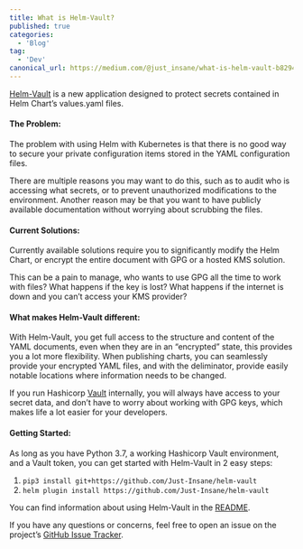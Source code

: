 ```yaml
---
title: What is Helm-Vault?
published: true
categories:
  - 'Blog'
tag:
  - 'Dev'
canonical_url: https://medium.com/@just_insane/what-is-helm-vault-b82949ae6ba2
---
```


[Helm-Vault](https://github.com/Just-Insane/Helm-Vault) is a new application designed to protect secrets contained in Helm Chart’s values.yaml files.

#### The Problem:

The problem with using Helm with Kubernetes is that there is no good way to secure your private configuration items stored in the YAML configuration files.

There are multiple reasons you may want to do this, such as to audit who is accessing what secrets, or to prevent unauthorized modifications to the environment. Another reason may be that you want to have publicly available documentation without worrying about scrubbing the files.

#### Current Solutions:

Currently available solutions require you to significantly modify the Helm Chart, or encrypt the entire document with GPG or a hosted KMS solution.

This can be a pain to manage, who wants to use GPG all the time to work with files? What happens if the key is lost? What happens if the internet is down and you can’t access your KMS provider?

#### What makes Helm-Vault different:

With Helm-Vault, you get full access to the structure and content of the YAML documents, even when they are in an “encrypted” state, this provides you a lot more flexibility. When publishing charts, you can seamlessly provide your encrypted YAML files, and with the deliminator, provide easily notable locations where information needs to be changed.

If you run Hashicorp [Vault](https://www.vaultproject.io/) internally, you will always have access to your secret data, and don’t have to worry about working with GPG keys, which makes life a lot easier for your developers.

#### Getting Started:

As long as you have Python 3.7, a working Hashicorp Vault environment, and a Vault token, you can get started with Helm-Vault in 2 easy steps:

1. `pip3 install git+https://github.com/Just-Insane/helm-vault`
2. `helm plugin install https://github.com/Just-Insane/helm-vault`

You can find information about using Helm-Vault in the [README](https://github.com/Just-Insane/helm-vault/blob/master/README.md#usage-and-examples).

If you have any questions or concerns, feel free to open an issue on the project’s [GitHub Issue Tracker](https://github.com/Just-Insane/helm-vault/issues).